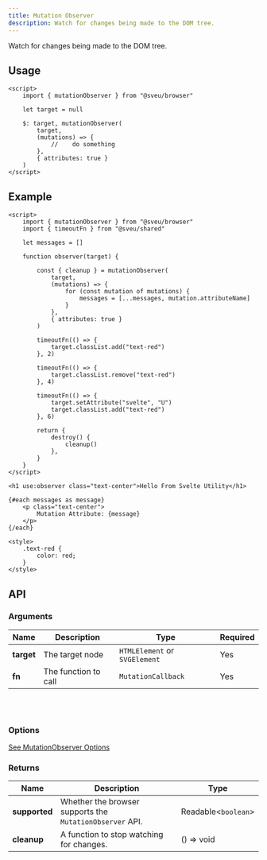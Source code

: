 ```yaml
---
title: Mutation Observer
description: Watch for changes being made to the DOM tree.
---
```


<script>
    import Meta from "$components/meta.svelte"
</script>

<Meta />

Watch for changes being made to the DOM tree.

## Usage

```svelte
<script>
    import { mutationObserver } from "@sveu/browser"

    let target = null

    $: target, mutationObserver(
        target,
        (mutations) => {
            //    do something
        },
        { attributes: true }
    )
</script>
```

## Example

```svelte live ln
<script>
    import { mutationObserver } from "@sveu/browser"
    import { timeoutFn } from "@sveu/shared"

    let messages = []

    function observer(target) {

        const { cleanup } = mutationObserver(
            target,
            (mutations) => {
                for (const mutation of mutations) {
                    messages = [...messages, mutation.attributeName]
                }
            },
            { attributes: true }
        )

        timeoutFn(() => {
            target.classList.add("text-red")
        }, 2)

        timeoutFn(() => {
            target.classList.remove("text-red")
        }, 4)

        timeoutFn(() => {
            target.setAttribute("svelte", "U")
            target.classList.add("text-red")
        }, 6)

        return {
            destroy() {
                cleanup()
            },
        }
    }
</script>

<h1 use:observer class="text-center">Hello From Svelte Utility</h1>

{#each messages as message}
    <p class="text-center">
        Mutation Attribute: {message}
    </p>
{/each}

<style>
    .text-red {
        color: red;
    }
</style>
```

## API

### Arguments

| Name            | Description              | Type                              | Required |
| --------------- | -----------------------  | --------------------------------- | -------- |
| **target**      | The target node          | `HTMLElement` or `SVGElement`     | Yes      |
| **fn**          | The function to call     | `MutationCallback`                | Yes      |

<br/>
<br/>

### Options

[See MutationObserver Options](https://developer.mozilla.org/en-US/docs/Web/API/MutationObserver/observe)

### Returns

| Name            | Description                                              | Type                     |
| --------------- | -------------------------------------------------------- | ------------------------ |
| **supported**   | Whether the browser supports the `MutationObserver` API. | Readable<`boolean`>      |
| **cleanup**     | A function to stop watching for changes.                 | () => void               |
